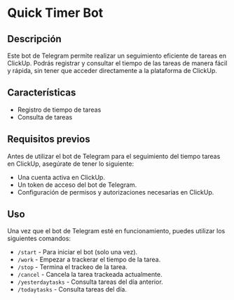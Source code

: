 # Quick Timer Bot

## Descripción

Este bot de Telegram permite  realizar un seguimiento eficiente de tareas en ClickUp. Podrás registrar y consultar el tiempo de las tareas de manera fácil y rápida, sin tener que acceder directamente a la plataforma de ClickUp.

## Características

- Registro de tiempo de tareas
- Consulta de tareas

## Requisitos previos

Antes de utilizar el bot de Telegram para el seguimiento del tiempo tareas en ClickUp, asegúrate de tener lo siguiente:

- Una cuenta activa en ClickUp.
- Un token de acceso del bot de Telegram.
- Configuración de permisos y autorizaciones necesarias en ClickUp.

## Uso
Una vez que el bot de Telegram esté en funcionamiento, puedes utilizar los siguientes comandos:

- `/start` - Para iniciar el bot (solo una vez).
- `/work` - Empezar a trackerar el tiempo de la tarea.
- `/stop` - Termina el trackeo de la tarea.
- `/cancel` - Cancela la tarea trackeada actualmente.
- `/yesterdaytasks` - Consulta tareas del día anterior.
- `/todaytasks` - Consulta tareas del día.

